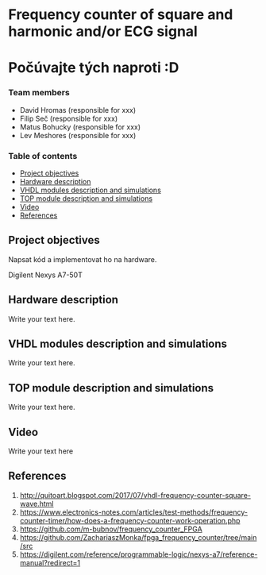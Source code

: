 # Frequency counter of square and harmonic and/or ECG signal
# Počúvajte tých naproti :D

### Team members

* David Hromas (responsible for xxx)
* Filip Seč (responsible for xxx)
* Matus Bohucky (responsible for xxx)
* Lev Meshores (responsible for xxx)

### Table of contents

* [Project objectives](#objectives)
* [Hardware description](#hardware)
* [VHDL modules description and simulations](#modules)
* [TOP module description and simulations](#top)
* [Video](#video)
* [References](#references)

<a name="objectives"></a>

## Project objectives

Napsat kód a implementovat ho na hardware. 

<a name="hardware">Digilent Nexys A7-50T</a>

## Hardware description

Write your text here.

<a name="modules"></a>

## VHDL modules description and simulations

Write your text here.

<a name="top"></a>

## TOP module description and simulations

Write your text here.

<a name="video"></a>

## Video

Write your text here

<a name="references"></a>

## References

1. http://quitoart.blogspot.com/2017/07/vhdl-frequency-counter-square-wave.html
2. https://www.electronics-notes.com/articles/test-methods/frequency-counter-timer/how-does-a-frequency-counter-work-operation.php
3. https://github.com/m-bubnov/frequency_counter_FPGA
4. https://github.com/ZachariaszMonka/fpga_frequency_counter/tree/main/src
5. https://digilent.com/reference/programmable-logic/nexys-a7/reference-manual?redirect=1

